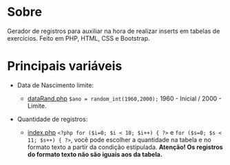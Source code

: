 # Sobre
Gerador de registros para auxiliar na hora de realizar inserts em tabelas de exercícios. Feito em PHP, HTML, CSS e Bootstrap.

# Principais variáveis
* Data de Nascimento limite:
  * [dataRand.php](dataRand.php) ```$ano = random_int(1960,2000);``` 1960 - Inicial / 2000 - Limite. 
   
* Quantidade de registros:
  * [index.php](index.php) ``` <?php for ($i=0; $i < 10; $i++) { ?> ``` e ```for ($s=0; $s < 11; $s++) { ?>```, você pode escolher a quantidade na tabela e no formato texto a partir da condição estipulada. __Atenção! Os registros do formato texto não são iguais aos da tabela.__
